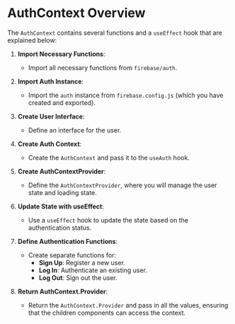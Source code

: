 # AuthContext Overview

The `AuthContext` contains several functions and a `useEffect` hook that are explained below:

1. **Import Necessary Functions**: 
   - Import all necessary functions from `firebase/auth`.

2. **Import Auth Instance**: 
   - Import the `auth` instance from `firebase.config.js` (which you have created and exported).

3. **Create User Interface**: 
   - Define an interface for the user.

4. **Create Auth Context**: 
   - Create the `AuthContext` and pass it to the `useAuth` hook.

5. **Create AuthContextProvider**: 
   - Define the `AuthContextProvider`, where you will manage the user state and loading state.

6. **Update State with useEffect**: 
   - Use a `useEffect` hook to update the state based on the authentication status.

7. **Define Authentication Functions**: 
   - Create separate functions for:
     - **Sign Up**: Register a new user.
     - **Log In**: Authenticate an existing user.
     - **Log Out**: Sign out the user.

8. **Return AuthContext.Provider**: 
   - Return the `AuthContext.Provider` and pass in all the values, ensuring that the children components can access the context.

